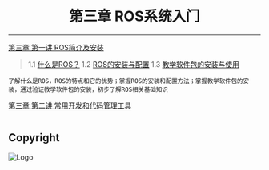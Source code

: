 # <center>第三章 ROS系统⼊⻔</center>

---

[第三章 第一讲  ROS简介及安装](https://github.com/YunxiangLuo/ros/tree/master/chapter3/class1)

> 1.1  [什么是ROS？]()
> 1.2  [ROS的安装与配置]()
> 1.3  [教学软件包的安装与使用]()

```
了解什么是ROS，ROS的特点和它的优势；掌握ROS的安装和配置方法；掌握教学软件包的安装，通过验证教学软件包的安装，初步了解ROS相关基础知识
```

[第三章 第二讲 常用开发和代码管理工具](https://github.com/YunxiangLuo/ros/tree/master/chapter3/class2)

> 

```

```


## Copyright

![Logo](../joint_logo.png)
